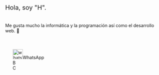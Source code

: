 <html>
  <head>
    <style>
  li{
    list-style:none;
  } 
      p{
        font-size:20px;
        }
</style>
  </head> 
    
  <p> Hola, soy "H". </p> </br>  
Me gusta mucho la informática y la programación así como el desarrollo web. 👋 </p></br>

<ul>
  <li><img width="32" height="32" alt="whatsapp" src="https://github.com/user-attachments/assets/711daf00-c296-4c54-8dd2-5563b24106b8" />WhatsApp
</li> 
<li>B</li>  
  <li>C</li>
</ul>





</html>

